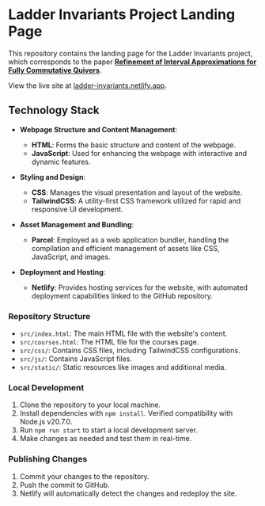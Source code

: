 # Ladder Invariants Project Landing Page

This repository contains the landing page for the Ladder Invariants project, which corresponds to the paper **[Refinement of Interval Approximations for Fully Commutative Quivers](https://arxiv.org/abs/2310.03649)**. 

View the live site at [ladder-invariants.netlify.app](https://ladder-invariants.netlify.app/).

## Technology Stack

- **Webpage Structure and Content Management**: 
  - **HTML**: Forms the basic structure and content of the webpage.
  - **JavaScript**: Used for enhancing the webpage with interactive and dynamic features.

- **Styling and Design**:
  - **CSS**: Manages the visual presentation and layout of the website.
  - **TailwindCSS**: A utility-first CSS framework utilized for rapid and responsive UI development.

- **Asset Management and Bundling**:
  - **Parcel**: Employed as a web application bundler, handling the compilation and efficient management of assets like CSS, JavaScript, and images.

- **Deployment and Hosting**:
  - **Netlify**: Provides hosting services for the website, with automated deployment capabilities linked to the GitHub repository.


### Repository Structure

- `src/index.html`: The main HTML file with the website's content.
- `src/courses.html`: The HTML file for the courses page.
- `src/css/`: Contains CSS files, including TailwindCSS configurations.
- `src/js/`: Contains JavaScript files.
- `src/static/`: Static resources like images and additional media.

### Local Development

1. Clone the repository to your local machine.
2. Install dependencies with `npm install`. Verified compatibility with Node.js v20.7.0.
3. Run `npm run start` to start a local development server.
4. Make changes as needed and test them in real-time.

### Publishing Changes

1. Commit your changes to the repository.
2. Push the commit to GitHub.
3. Netlify will automatically detect the changes and redeploy the site.